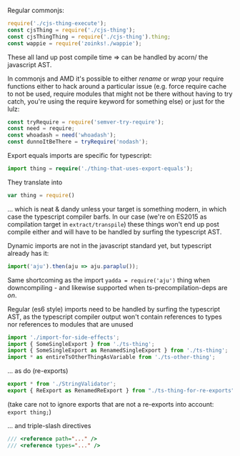 Regular commonjs:
```typescript
require('./cjs-thing-execute');
const cjsThing = require('./cjs-thing');
const cjsThingThing = require('./cjs-thing').thing;
const wappie = require('zoinks!./wappie');
```
These all land up post compile time => can be handled by acorn/
the javascript AST.

In commonjs and AMD it's possible to either _rename_ or _wrap_ your require
functions either to hack around a particular issue (e.g. force require cache
to not be used, require modules that might not be there without having to
try catch, you're using the require keyword for something else) or just for
the lulz:

```javascript
const tryRequire = require('semver-try-require');
const need = require;
const whoadash = need('whoadash');
const dunnoItBeThere = tryRequire('nodash');
```

Export equals imports are specific for typescript:
```typescript
import thing = require('./thing-that-uses-export-equals');
```
They translate into 
```javascript
var thing = require()
```
... which is neat & dandy unless your target is something 
modern, in which case the typescript compiler barfs. In our 
case (we're on ES2015 as compilation target in `extract/transpile`)
these things won't end up post compile either and will have to
be handled by surfing the typescript AST.

Dynamic imports are not in the javascript standard yet, but typescript
already has it:

```typescript
import('aju').then(aju => aju.paraplu());
```
Same shortcoming as the import `yadda = require('aju')` thing when
downcompiling - and likewise supported when ts-precompilation-deps
are _on_.

Regular (es6 style) imports need to be handled by surfing the typescript AST,
as the typescript compiler output won't contain references to types
nor references to modules that are unused
```typescript
import './import-for-side-effects';
import { SomeSingleExport } from './ts-thing';
import { SomeSingleExport as RenamedSingleExport } from './ts-thing';
import * as entireTsOtherThingAsVariable from './ts-other-thing';
```

... as do (re-exports)
```typescript
export * from './StringValidator';
export { ReExport as RenamedReExport } from "./ts-thing-for-re-exports"
```
(take care not to ignore exports that are not a re-exports into account: `export thing;`)

... and triple-slash directives
```typescript
/// <reference path="..." />
/// <reference types="..." />
```
